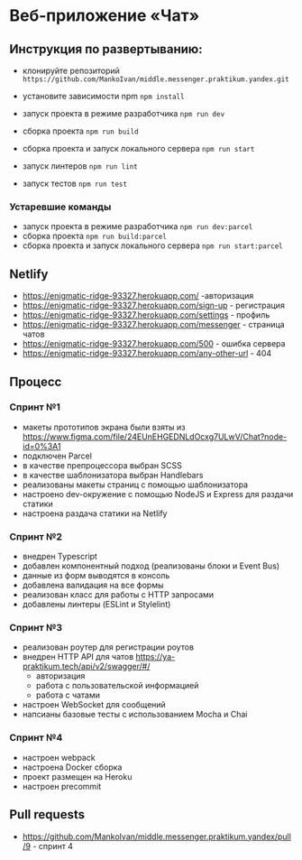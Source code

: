 # Веб-приложение «Чат»

## Инструкция по развертыванию:
- клонируйте репозиторий `https://github.com/MankoIvan/middle.messenger.praktikum.yandex.git`
- уcтановите зависимости npm `npm install`

- запуск проекта в режиме разработчика `npm run dev`
- сборка проекта `npm run build`
- сборка проекта и запуск локального сервера `npm run start`
- запуск линтеров `npm run lint`
- запуск тестов `npm run test`
### Устаревшие команды
- запуск проекта в режиме разработчика `npm run dev:parcel`
- сборка проекта `npm run build:parcel`
- сборка проекта и запуск локального сервера `npm run start:parcel`

## Netlify

- https://enigmatic-ridge-93327.herokuapp.com/ -авторизация
- https://enigmatic-ridge-93327.herokuapp.com/sign-up - регистрация
- https://enigmatic-ridge-93327.herokuapp.com/settings - профиль
- https://enigmatic-ridge-93327.herokuapp.com/messenger - страница чатов
- https://enigmatic-ridge-93327.herokuapp.com/500 - ошибка сервера
- https://enigmatic-ridge-93327.herokuapp.com/any-other-url - 404

## Процесс
### Спринт №1
- макеты прототипов экрана были взяты из https://www.figma.com/file/24EUnEHGEDNLdOcxg7ULwV/Chat?node-id=0%3A1
- подключен Parcel
- в качестве препроцессора выбран SCSS
- в качестве шаблонизатора выбран Handlebars
- реализованы макеты страниц с помощью шаблонизатора
- настроено dev-окружение с помощью NodeJS и Express для раздачи статики 
- настроена раздача статики на Netlify

### Спринт №2
- внедрен Typescript
- добавлен компонентный подход (реализованы блоки и Event Bus)
- данные из форм выводятся в консоль
- добавлена валидация на все формы
- реализован класс для работы с HTTP запросами
- добавлены линтеры (ESLint и Stylelint)

### Спринт №3
- реализован роутер для регистрации роутов
- внедрен HTTP API для чатов https://ya-praktikum.tech/api/v2/swagger/#/
    + авторизация
    + работа с пользовательской информацией
    + работа с чатами
- настроен WebSocket для сообщений
- напсианы базовые тесты с использованием Mocha и Chai

### Спринт №4
- настроен webpack
- настроена Docker сборка
- проект размещен на Heroku
- настроен precommit

## Pull requests
- https://github.com/MankoIvan/middle.messenger.praktikum.yandex/pull/9 - спринт 4
